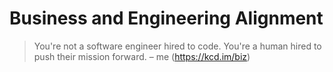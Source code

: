 # Business and Engineering Alignment

> You're not a software engineer hired to code.
> You're a human hired to push their mission
> forward. – me (https://kcd.im/biz)
